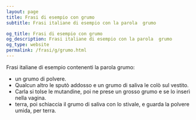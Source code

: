 ```yaml
---
layout: page
title: Frasi di esempio con grumo 
subtitle: Frasi italiane di esempio con la parola  grumo

og_title: Frasi di esempio con grumo 
og_description: Frasi italiane di esempio con la parola  grumo
og_type: website
permalink: /frasi/g/grumo.html
---
```


Frasi italiane di esempio contenenti la parola grumo:


- un grumo di polvere.
- Qualcun altro le sputò addosso e un grumo di saliva le colò sul vestito.
- Carla si tolse le mutandine, poi ne prese un grosso grumo e se lo inserì nella vagina.
- terra, poi schiaccia il grumo di saliva con lo stivale, e guarda la polvere umida, per terra.
